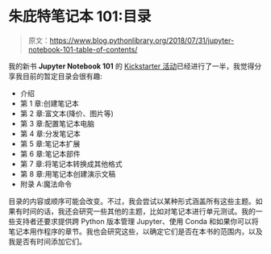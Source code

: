 # 朱庇特笔记本 101:目录

> 原文：<https://www.blog.pythonlibrary.org/2018/07/31/jupyter-notebook-101-table-of-contents/>

我的新书 **Jupyter Notebook 101** 的 [Kickstarter 活动](https://www.kickstarter.com/projects/34257246/jupyter-notebook-101)已经进行了一半，我觉得分享我目前的暂定目录会很有趣:

*   介绍
*   第 1 章:创建笔记本
*   第 2 章:富文本(降价、图片等)
*   第 3 章:配置笔记本电脑
*   第 4 章:分发笔记本
*   第 5 章:笔记本扩展
*   第 6 章:笔记本部件
*   第 7 章:将笔记本转换成其他格式
*   第 8 章:用笔记本创建演示文稿
*   附录 A:魔法命令

目录的内容或顺序可能会改变。不过，我会尝试以某种形式涵盖所有这些主题。如果有时间的话，我还会研究一些其他的主题，比如对笔记本进行单元测试。我的一些支持者还要求提供跨 Python 版本管理 Jupyter、使用 Conda 和如果你可以将笔记本用作程序的章节。我也会研究这些，以确定它们是否在本书的范围内，以及我是否有时间添加它们。